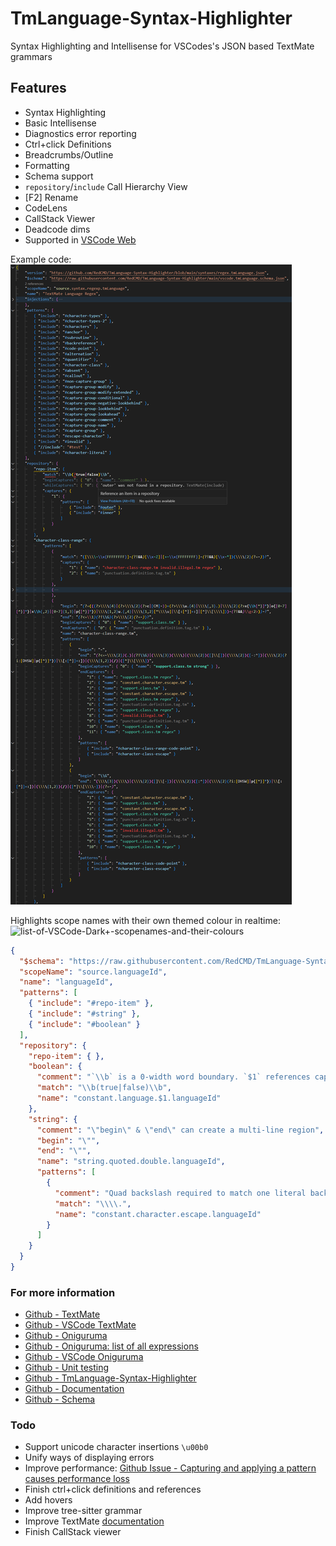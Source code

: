 # TmLanguage-Syntax-Highlighter
Syntax Highlighting and Intellisense for VSCodes's JSON based TextMate grammars

## Features
* Syntax Highlighting
* Basic Intellisense
* Diagnostics error reporting
* Ctrl+click Definitions
* Breadcrumbs/Outline
* Formatting
* Schema support
* `repository`/`include` Call Hierarchy View
* [F2] Rename
* CodeLens
* CallStack Viewer
* Deadcode dims
* Supported in [VSCode Web](https://insiders.vscode.dev/)

Example code:  
![example-code](https://raw.githubusercontent.com/RedCMD/TmLanguage-Syntax-Highlighter/main/images/Example%20Code%20V2.5.png)

Highlights scope names with their own themed colour in realtime:  
![list-of-VSCode-Dark+-scopenames-and-their-colours](https://raw.githubusercontent.com/RedCMD/TmLanguage-Syntax-Highlighter/main/images/VSCode%20Dark+%20theme%20coloured%20scope-names.png)

```json textmate
{
  "$schema": "https://raw.githubusercontent.com/RedCMD/TmLanguage-Syntax-Highlighter/main/vscode.tmLanguage.schema.json",
  "scopeName": "source.languageId",
  "name": "languageId",
  "patterns": [
    { "include": "#repo-item" },
    { "include": "#string" },
    { "include": "#boolean" }
  ],
  "repository": {
    "repo-item": { },
    "boolean": {
      "comment": "`\\b` is a 0-width word boundary. `$1` references capture group 1",
      "match": "\\b(true|false)\\b",
      "name": "constant.language.$1.languageId"
    },
    "string": {
      "comment": "\"begin\" & \"end\" can create a multi-line region",
      "begin": "\"",
      "end": "\"",
      "name": "string.quoted.double.languageId",
      "patterns": [
        {
          "comment": "Quad backslash required to match one literal backslash",
          "match": "\\\\.",
          "name": "constant.character.escape.languageId"
        }
      ]
    }
  }
}
```



### For more information
* [Github - TextMate](https://github.com/textmate/textmate)
* [Github - VSCode TextMate](https://github.com/microsoft/vscode-textmate)
* [Github - Oniguruma](https://github.com/kkos/oniguruma)
* [Github - Oniguruma: list of all expressions](https://github.com/kkos/oniguruma/blob/master/doc/RE)
* [Github - VSCode Oniguruma](https://github.com/microsoft/vscode-oniguruma)
* [Github - Unit testing](https://github.com/PanAeon/vscode-tmgrammar-test)
* [Github - TmLanguage-Syntax-Highlighter](https://github.com/RedCMD/TmLanguage-Syntax-Highlighter)
* [Github - Documentation](https://github.com/RedCMD/TmLanguage-Syntax-Highlighter/blob/main/documentation/index.md)
* [Github - Schema](https://github.com/RedCMD/TmLanguage-Syntax-Highlighter/blob/main/vscode.tmLanguage.schema.json)


### Todo
* Support unicode character insertions `\u00b0`
* Unify ways of displaying errors
* Improve performance: [Github Issue - Capturing and applying a pattern causes performance loss](https://github.com/microsoft/vscode-textmate/issues/167)
* Finish ctrl+click definitions and references
* Add hovers
* Improve tree-sitter grammar
* Improve TextMate [documentation](https://github.com/RedCMD/TmLanguage-Syntax-Highlighter/blob/main/documentation/index.md)
* Finish CallStack viewer